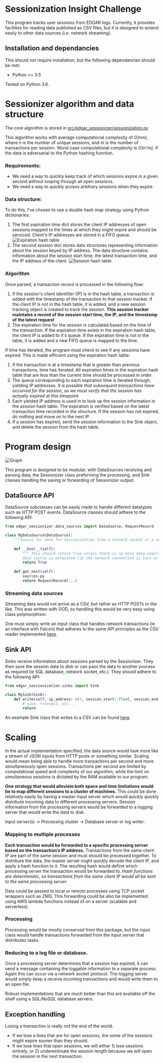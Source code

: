 # Sessionization Insight Challenge

This program tracks user sessions from EDGAR logs. Currently, it provides facilities for reading data published as CSV 
files, but it is designed to extend easily to other data sources (i.e. network streaming).

## Installation and dependancies

This should not require installation, but the following dependancies should be met: 

* Python >= 3.5

 Tested on Python 3.6.
 


# Sessionizer algorithm and data structure
The core algorithm is stored in [src/edgar_sessionizer/sessionization.py](./src/edgar_sessionizer/sessionization.py)

This algorithm works with average computational complexity of *O(nm)*, where _n_ is the number of unique sessions, and 
_m_ is the number of transactions per session. Worst case computational complexity is _O(n^m)_, if the data is 
adversarial to the Python hashing function.

### Requirements:
* We need a way to quickly keep track of which sessions expire in a given second without looping through all open sessions.
* We need a way to quickly access arbitrary sessions when they expire.

### Data structure:
To do this, I’ve chosen to use a double hash map strategy using Python dictionaries:

1. The first *expiration time* dict stores the client IP addresses of open sessions mapped to the times at which they *might* 
expire and should be serviced. Client's IP addresses are stored in a FIFO queue.
![Expiration hash table](./docs/expiration_hash.svg)
2. The second *session* dict stores data structures representing information about the session keyed by IP address. The 
data structure contains information about the session start time, the latest transaction time, and the IP address of the
client.
![Session hash table](./docs/session_hash.svg)

### Algorithm
Once parsed, a transaction record is processed in the following flow:
1. If the session's client identifier (IP) is in the hash table, a transaction is added
with the timestamp of the transaction to that session tracker. If the client IP is not in the hash table,
it is added, and a new session tracking object is created to track the session. **This session tracker 
maintains a record of the session start time, the IP, and the timestamp of the latest request**
2. The expiration time for the session is calculated based on the time of the transaction. If the expiration time 
exists in the expiration hash table, the client IP is added to it's queue. If the expiration time is not in the table, 
it is added and a new FIFO queue is mapped to the time.

If time has iterated, the program must check to see if any sessions have expired. This is made efficient using the
expiration hash table:

1. If the transaction is at a timestamp that is greater than previous transactions, time has iterated. All
expiration times in the expiration hash table that are less than the current time should be processed in order.
2. The queue corresponding to each expiration time is iterated through, yielding IP addresses. *It is possible that 
subsequent transactions have occurred for the session, so we must verify that the session has actually expired at this 
timepoint.*
3. Each yielded IP address is used in to look up the session information in the _session_ hash table. The expiration is
verified based on the latest transaction time recorded in the structure. If the session has not expired, do nothing and
move on to the next IP.
4. If a session has expired, send the session information to the Sink object, and delete the session from the hash table.


# Program design
![Graph](./docs/graph.svg)

This program is designed to be modular, with DataSources receiving and parsing data, the Sessionizer class preforming 
the processing, and Sink classes handling the saving or forwarding of Sessionizer output.

## DataSource API
DataSource subclasses can be easily made to handle different datatypes such as HTTP POST events. DataSource classes 
should adhere to the following API:

```python
from edgar_sessionizer.data_sources import DataSource, RequestRecord

class MyDataSource(DataSource):
    """Source for data for Sessionization from a network socket or a new filetype."""
    
    def __bool__(self):
        """ This should return True unless there is no more data available from this data source. Return false when the
        data source is exhausted (ie the network connection is lost or the end of a file is reached."""
        return True
    
    def get_next(self):
        sources.py
        return RequestRecord(...)
```


### Streaming data sources
Streaming data would not arrive as a CSV, but rather as HTTP POSTs or the like. This was written with OOD, so handling 
this would be very easy using class polymorphism.

One must simply write an input class that handles network transactions (ie an interface with Falcon) that 
adheres to the same API principles as the CSV reader implemented [here](src/edgar_sessionizer/sources.py).


## Sink API
Sinks receive information about sessions parsed by the Sessionizer. They then save the session data to disk or can pass
the data to another process as required (ie SQL database, network socket, etc.). They should adhere to the following API:

```python
from edgar_sessionization.sinks import Sink

class MySink(Sink):
    def write(self, ip_address: str, session_start: float, session_end: float, duration: float, n_requests: int):
        # save, transmit, etc...
        return
```

An example Sink class that writes to a CSV can be found [here](./src/edgar_sessionizer/sinks.py).


# Scaling
In the actual implementation specified, the data source would look more like a stream of JSON inputs from HTTP posts or something similar. Scaling would mean being able to handle more transactions per second and more simultaneously open sessions. Transactions per second are limited by computational speed and complexity of our algorithm, while the limit on simultaneous sessions is dictated by the RAM available to our program.

**One strategy that would alleviate both space and time limitations would be to map different sessions to a cluster of machines.** This could be done relatively easily by having a master input server which would quickly quickly distribute incoming data to different processing servers. Session information from the processing servers would be forwarded to a logging server that would write the data to disk.

Input server(s)  -> Processing cluster -> Database server or log writer.

### Mapping to multiple processes
**Each transaction would be forwarded to a specific processing server based on the transaction’s IP address.** 
Transactions from the same client IP are part of the same session and must should be processed together. To distribute 
the data, the master server might quickly decode the client IP, and apply a hash function to it. The resulting hash 
would define which processing server the transaction would be forwarded to. _Hash functions are deterministic, so 
transactions from the same client IP would all be sent to the same processing server._

Data could be passed to local or remote processes using TCP socket wrappers such as ZMQ. This forwarding could be 
also be implemented using AWS lambda functions instead of on a server (scalable and serverless).

### Processing
Processing would be mostly conserved from this package, but the input class would handle transactions forwarded from the
input server that distributes tasks.

### Reducing to a log file or database.
Once a processing server determines that a session has expired, it can send a message containing the loggable information 
to a separate process. Again this can occur via a network socket protocol. The logging server would simply keep a receive 
incoming transactions and would write them to an open file.

Robust implementations that are much better than this are available off the shelf using a SQL/NoSQL database servers.

## Exception handling
Losing a transaction is really not the end of the world.
* If we lose a lines that are for open sessions, the some of the sessions might expire sooner than they should.
* If we lose lines that open sessions, we will either 1) lose sessions entirely, or 2) underestimate the session length because we will open the session in the next transaction.

